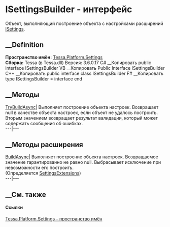 # ISettingsBuilder - интерфейс
Объект, выполняющий построение объекта с настройками расширений
[ISettings](T_Tessa_Platform_Settings_ISettings.htm).
## __Definition
 **Пространство имён:**
[Tessa.Platform.Settings](N_Tessa_Platform_Settings.htm)  
 **Сборка:** Tessa (в Tessa.dll) Версия: 3.6.0.17
C# __Копировать
     public interface ISettingsBuilder
VB __Копировать
     Public Interface ISettingsBuilder
C++ __Копировать
     public interface class ISettingsBuilder
F# __Копировать
     type ISettingsBuilder = interface end
##  __Методы
[TryBuildAsync](M_Tessa_Platform_Settings_ISettingsBuilder_TryBuildAsync.htm)|
Выполняет построение объекта настроек. Возвращает null в качестве объекта
настроек, если объект не удалось построить. Вторым значением возвращает
результат валидации, который может содержать сообщения об ошибках.  
---|---  
## __Методы расширения
[BuildAsync](M_Tessa_Platform_Settings_SettingsExtensions_BuildAsync.htm)|
Выполняет построение объекта настроек. Возвращаемое значение гарантированно не
равно null. Выбрасывает исключение при невозможности его построить.  
(Определяется
[SettingsExtensions](T_Tessa_Platform_Settings_SettingsExtensions.htm))  
---|---  
##  __См. также
#### Ссылки
[Tessa.Platform.Settings - пространство имён](N_Tessa_Platform_Settings.htm)
